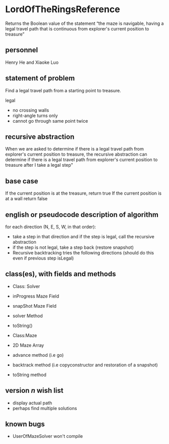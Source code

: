 # LordOfTheRingsReference

Returns the Boolean value of the statement “the maze is navigable, having a legal travel path that is continuous from explorer's current position to treasure”

## personnel
Henry He and Xiaoke Luo

## statement of problem

Find a legal travel path from a starting point to treasure.

legal
 * no crossing walls
 * right-angle turns only
 * cannot go through same point twice

## recursive abstraction

When we are asked to determine if there is a legal travel path from explorer's current position to treasure, the recursive abstraction can determine if there is a legal travel path from explorer's current position to treasure after I take a legal step"

## base case

If the current position is at the treasure, return true
If the current position is at a wall return false

## english or pseudocode description of algorithm

for each direction (N, E, S, W, in that order):
 * take a step in that direction and if the step is legal, call the recursive abstraction
 * if the step is not legal, take a step back (restore snapshot)
 * Recursive backtracking tries the following directions (should do this even if previous step isLegal)
 
## class(es), with fields and methods
 * Class: Solver
 * inProgress Maze Field
 * snapShot Maze Field
 * solver Method
 * toString()


 * Class:Maze
 * 2D Maze Array
 * advance method (i.e go)
 * backtrack method (i.e copyconstructor and restoration of a snapshot)
 * toString method
## version *n* wish list

 * display actual path
 * perhaps find multiple solutions

## known bugs
 * UserOfMazeSolver won't compile

